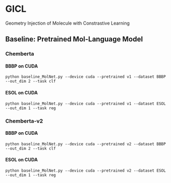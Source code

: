 # GICL
Geometry Injection of Molecule with Constrastive Learning


## Baseline: Pretrained Mol-Language Model
### Chemberta

#### BBBP on CUDA
```
python baseline_MolNet.py --device cuda --pretrained v1 --dataset BBBP --out_dim 2 --task clf
```

#### ESOL on CUDA
```
python baseline_MolNet.py --device cuda --pretrained v1 --dataset ESOL --out_dim 1 --task reg
```

### Chemberta-v2

#### BBBP on CUDA
```
python baseline_MolNet.py --device cuda --pretrained v2 --dataset BBBP --out_dim 2 --task clf
```

#### ESOL on CUDA
```
python baseline_MolNet.py --device cuda --pretrained v2 --dataset ESOL --out_dim 1 --task reg
```